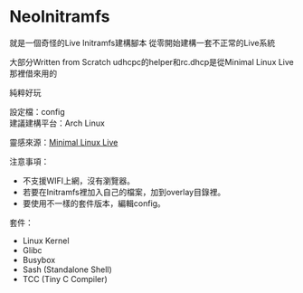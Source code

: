 # NeoInitramfs

就是一個奇怪的Live Initramfs建構腳本
從零開始建構一套不正常的Live系統

大部分Written from Scratch
udhcpc的helper和rc.dhcp是從Minimal Linux Live那裡借來用的

純粹好玩

設定檔：config  
建議建構平台：Arch Linux

靈感來源：[Minimal Linux Live](https://github.com/ivandavidov/minimal)

注意事項：

* 不支援WIFI上網，沒有瀏覽器。
* 若要在Initramfs裡加入自己的檔案，加到overlay目錄裡。
* 要使用不一樣的套件版本，編輯config。

套件：

+ Linux Kernel
+ Glibc
+ Busybox
+ Sash (Standalone Shell)
+ TCC (Tiny C Compiler)

